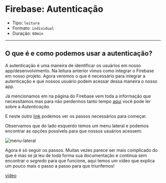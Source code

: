 # Firebase: Autenticação

- Tipo: `leitura`
- Formato: `individual`
- Duração: `60min`

***

## O que é e como podemos usar a autenticação?

A autenticação é uma maneira de identificar os usuários em nosso app/desenvolvimento. Na leitura anterior vimos como integrar o Firebase em nosso projeto. Agora veremos o que é necessário para integrar a autenticação e que nossos usuário podem acessar dessa maneira o nosso app.

Já mencionamos em na página do Firebase vem toda a informação que necessitamos mas para não perdermos tanto tempo [aqui](https://firebase.google.com/docs/auth/?authuser=0) você pode ler sobre a *Autenticação*.

E neste outro [link](https://firebase.google.com/docs/auth/web/start?authuser=0) podemos ver os passos necessários para começar.

Observamos que do lado esquerdo temos um menu lateral e podemos encontrar as opções possívels para que nossos usuários acessem:

![menu-lateral](https://raw.githubusercontent.com/Laboratoria/curricula-js/4b5f150a38604e2f0854ec556edc48e53ef2b211/04-social-network/04-firebase-101/01-auth/images/menu-lateral.png)

Agora é só seguir os passos. Muitas vezes parece ser mais complicado do que é mas se já leu de toda forma sua documentação e continua sem encontrar o *segredo* para que funcione, aqui temos um vídeo que explica um pouco mais o passo a passo para que triunfemos!

[vídeo](https://www.youtube.com/watch?v=Ao7zGGUypWI)
